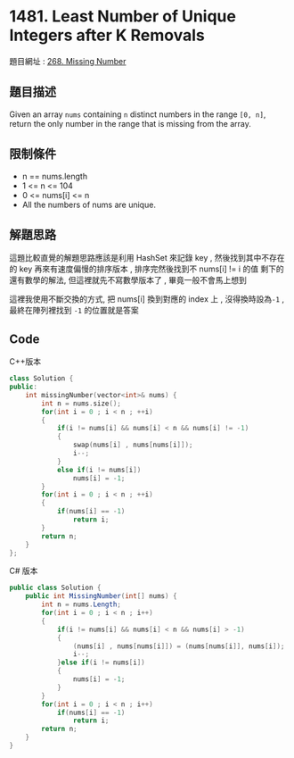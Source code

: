 # 1481. Least Number of Unique Integers after K Removals

題目網址 : [268. Missing Number](https://leetcode.com/problems/missing-number)

## 題目描述

Given an array `nums` containing `n` distinct numbers in the range `[0, n]`, return the only number in the range that is missing from the array.

## 限制條件

- n == nums.length
- 1 <= n <= 104
- 0 <= nums[i] <= n
- All the numbers of nums are unique.

## 解題思路

這題比較直覺的解題思路應該是利用 HashSet 來記錄 key , 然後找到其中不存在的 key
再來有速度偏慢的排序版本 , 排序完然後找到不 nums[i] != i 的值
剩下的還有數學的解法, 但這裡就先不寫數學版本了 , 畢竟一般不會馬上想到

這裡我使用不斷交換的方式, 把 nums[i] 換到對應的 index 上 , 沒得換時設為`-1` , 最終在陣列裡找到 `-1` 的位置就是答案

## Code

C++版本

```C++
class Solution {
public:
    int missingNumber(vector<int>& nums) {
        int n = nums.size();
        for(int i = 0 ; i < n ; ++i)
        {
            if(i != nums[i] && nums[i] < n && nums[i] != -1)
            {
                swap(nums[i] , nums[nums[i]]);
                i--;
            }
            else if(i != nums[i])
                nums[i] = -1;
        }
        for(int i = 0 ; i < n ; ++i)
        {
            if(nums[i] == -1)
                return i;
        }
        return n;
    }
};
```

C# 版本

```C#
public class Solution {
    public int MissingNumber(int[] nums) {
        int n = nums.Length;
        for(int i = 0 ; i < n ; i++)
        {
            if(i != nums[i] && nums[i] < n && nums[i] > -1)
            {
                (nums[i] , nums[nums[i]]) = (nums[nums[i]], nums[i]);
                i--;
            }else if(i != nums[i])
            {
                nums[i] = -1;
            }
        }
        for(int i = 0 ; i < n ; i++)
            if(nums[i] == -1)
                return i;
        return n;
    }
}
```
